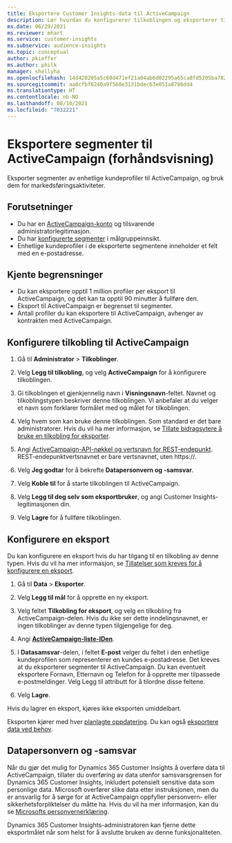 ```yaml
---
title: Eksportere Customer Insights-data til ActiveCampaign
description: Lær hvordan du konfigurerer tilkoblingen og eksporterer til ActiveCampaign.
ms.date: 06/29/2021
ms.reviewer: mhart
ms.service: customer-insights
ms.subservice: audience-insights
ms.topic: conceptual
author: pkieffer
ms.author: philk
manager: shellyha
ms.openlocfilehash: 14d420205a5c60d471ef21a04ab6d02295a65ca8fd5205ba782a300703b06102
ms.sourcegitcommit: aa0cfbf6240a9f560e3131bdec63e051a8786dd4
ms.translationtype: HT
ms.contentlocale: nb-NO
ms.lasthandoff: 08/10/2021
ms.locfileid: "7032221"
---
```

# <a name="export-segments-to-activecampaign-preview"></a>Eksportere segmenter til ActiveCampaign (forhåndsvisning)

Eksporter segmenter av enhetlige kundeprofiler til ActiveCampaign, og bruk dem for markedsføringsaktiviteter.

## <a name="prerequisites"></a>Forutsetninger

-   Du har en [ActiveCampaign-konto](https://www.activecampaign.com/) og tilsvarende administratorlegitimasjon.
-   Du har [konfigurerte segmenter](segments.md) i målgruppeinnsikt.
-   Enhetlige kundeprofiler i de eksporterte segmentene inneholder et felt med en e-postadresse.

## <a name="known-limitations"></a>Kjente begrensninger

- Du kan eksportere opptil 1 million profiler per eksport til ActiveCampaign, og det kan ta opptil 90 minutter å fullføre den.
- Eksport til ActiveCampaign er begrenset til segmenter.
- Antall profiler du kan eksportere til ActiveCampaign, avhenger av kontrakten med ActiveCampaign.

## <a name="set-up-connection-to-activecampaign"></a>Konfigurere tilkobling til ActiveCampaign

1. Gå til **Administrator** > **Tilkoblinger**.

1. Velg **Legg til tilkobling**, og velg **ActiveCampaign** for å konfigurere tilkoblingen.

1. Gi tilkoblingen et gjenkjennelig navn i **Visningsnavn**-feltet. Navnet og tilkoblingstypen beskriver denne tilkoblingen. Vi anbefaler at du velger et navn som forklarer formålet med og målet for tilkoblingen.

1. Velg hvem som kan bruke denne tilkoblingen. Som standard er det bare administratorer. Hvis du vil ha mer informasjon, se [Tillate bidragsytere å bruke en tilkobling for eksporter](connections.md#allow-contributors-to-use-a-connection-for-exports).

1. Angi [ActiveCampaign-API-nøkkel og vertsnavn for REST-endepunkt](https://help.activecampaign.com/hc/articles/207317590-Getting-started-with-the-API#how-to-obtain-your-activecampaign-api-url-and-key). REST-endepunktvertsnavnet er bare vertsnavnet, uten https://. 

1. Velg **Jeg godtar** for å bekrefte **Datapersonvern og -samsvar**.

1. Velg **Koble til** for å starte tilkoblingen til ActiveCampaign.

1. Velg **Legg til deg selv som eksportbruker**, og angi Customer Insights-legitimasjonen din.

1. Velg **Lagre** for å fullføre tilkoblingen.

## <a name="configure-an-export"></a>Konfigurere en eksport

Du kan konfigurere en eksport hvis du har tilgang til en tilkobling av denne typen. Hvis du vil ha mer informasjon, se [Tillatelser som kreves for å konfigurere en eksport](export-destinations.md#set-up-a-new-export).

1. Gå til **Data** > **Eksporter**.

1. Velg **Legg til mål** for å opprette en ny eksport.

1. Velg feltet **Tilkobling for eksport**, og velg en tilkobling fra ActiveCampaign-delen. Hvis du ikke ser dette inndelingsnavnet, er ingen tilkoblinger av denne typen tilgjengelige for deg.

1. Angi [**ActiveCampaign-liste-IDen**](https://help.activecampaign.com/hc/articles/360000030559-How-to-create-a-list-in-ActiveCampaign).    

3. I **Datasamsvar**-delen, i feltet **E-post** velger du feltet i den enhetlige kundeprofilen som representerer en kundes e-postadresse. Det kreves at du eksporterer segmenter til ActiveCampaign. Du kan eventuelt eksportere Fornavn, Etternavn og Telefon for å opprette mer tilpassede e-postmeldinger. Velg Legg til attributt for å tilordne disse feltene.

1. Velg **Lagre**.

Hvis du lagrer en eksport, kjøres ikke eksporten umiddelbart.

Eksporten kjører med hver [planlagte oppdatering](system.md#schedule-tab). Du kan også [eksportere data ved behov](export-destinations.md#run-exports-on-demand). 


## <a name="data-privacy-and-compliance"></a>Datapersonvern og -samsvar

Når du gjør det mulig for Dynamics 365 Customer Insights å overføre data til ActiveCampaign, tillater du overføring av data utenfor samsvarsgrensen for Dynamics 365 Customer Insights, inkludert potensielt sensitive data som personlige data. Microsoft overfører slike data etter instruksjonen, men du er ansvarlig for å sørge for at ActiveCampaign oppfyller personvern- eller sikkerhetsforpliktelser du måtte ha. Hvis du vil ha mer informasjon, kan du se [Microsofts personvernerklæring](https://go.microsoft.com/fwlink/?linkid=396732).

Dynamics 365 Customer Insights-administratoren kan fjerne dette eksportmålet når som helst for å avslutte bruken av denne funksjonaliteten.
